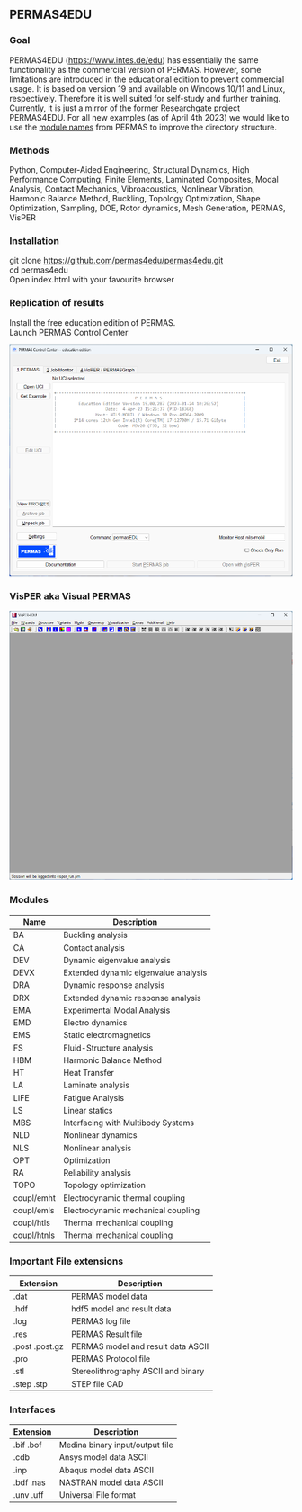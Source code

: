 ## PERMAS4EDU
### Goal 
PERMAS4EDU (https://www.intes.de/edu) has essentially the same functionality as the commercial version of PERMAS. However, some limitations are introduced in the educational edition to prevent commercial usage. It is based on version 19 and available on Windows 10/11 and Linux, respectively. Therefore it is well suited for self-study and further training. Currently, it is just a mirror of the former Researchgate project PERMAS4EDU. For all new examples (as of April 4th 2023) we would like to use the [module names](#modules) from PERMAS to improve the directory structure.

### Methods 
Python, Computer-Aided Engineering, Structural Dynamics, High Performance Computing, Finite Elements, Laminated Composites, Modal Analysis, Contact Mechanics, Vibroacoustics, Nonlinear Vibration, Harmonic Balance Method, Buckling, Topology Optimization, Shape Optimization, Sampling, DOE, Rotor dynamics, Mesh Generation, PERMAS, VisPER

### Installation

git clone https://github.com/permas4edu/permas4edu.git  
cd permas4edu  
Open index.html with your favourite browser  

### Replication of results

Install the free education edition of PERMAS.  
Launch PERMAS Control Center  

![PERMAS Control Center](/assets/permascc_edu.png "PERMAS Control Center")

### VisPER aka Visual PERMAS 

![VisPER](/assets/visper_edu.png "VisPER")

### Modules 

|Name| Description             |
---  | ----------------------- |  
|BA  | Buckling analysis       |  
|CA  | Contact analysis        | 
|DEV | Dynamic eigenvalue analysis |  
|DEVX| Extended dynamic eigenvalue analysis |  
|DRA | Dynamic response analysis |  
|DRX | Extended dynamic response analysis |
|EMA | Experimental Modal Analysis |
|EMD | Electro dynamics        |
|EMS | Static electromagnetics |  
|FS  | Fluid-Structure analysis|  
|HBM | Harmonic Balance Method | 
|HT  | Heat Transfer           |
|LA  | Laminate analysis       |  
|LIFE| Fatigue Analysis        |
|LS  | Linear statics          | 
|MBS | Interfacing with Multibody Systems |
|NLD | Nonlinear dynamics |
|NLS | Nonlinear analysis |
|OPT | Optimization            |  
|RA  | Reliability analysis |
|TOPO| Topology optimization   |  
|coupl/emht | Electrodynamic thermal coupling |  
|coupl/emls | Electrodynamic mechanical coupling |  
|coupl/htls | Thermal mechanical coupling |  
|coupl/htnls| Thermal mechanical coupling |

### Important File extensions

| Extension | Description |  
| ---       | ----        |  
| .dat      | PERMAS model data |  
| .hdf      | hdf5 model and result data |
| .log      | PERMAS log file |  
| .res      | PERMAS Result file |
| .post .post.gz | PERMAS model and result data ASCII |  
| .pro      | PERMAS Protocol file |
| .stl      | Stereolithrography ASCII and binary |
| .step .stp | STEP file CAD |  

### Interfaces

| Extension | Description |
| ---       | ----        |
| .bif .bof | Medina binary input/output file |
| .cdb      | Ansys model data ASCII |
| .inp      | Abaqus model data ASCII |
| .bdf .nas | NASTRAN model data ASCII |
| .unv .uff | Universal File format |
